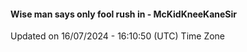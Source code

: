 #### Wise man says only fool rush in - McKidKneeKaneSir
Updated on 16/07/2024 - 16:10:50 (UTC) Time Zone
